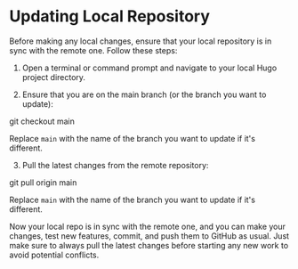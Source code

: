# Updating Local Repository

Before making any local changes, ensure that your local repository is in sync with the remote one. Follow these steps:

1. Open a terminal or command prompt and navigate to your local Hugo project directory.

2. Ensure that you are on the main branch (or the branch you want to update):

git checkout main


Replace `main` with the name of the branch you want to update if it's different.

3. Pull the latest changes from the remote repository:

git pull origin main


Replace `main` with the name of the branch you want to update if it's different.

Now your local repo is in sync with the remote one, and you can make your changes, test new features, commit, and push them to GitHub as usual. Just make sure to always pull the latest changes before starting any new work to avoid potential conflicts.
